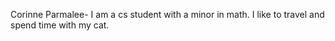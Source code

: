 Corinne Parmalee- I am a cs student with a minor in math. I like to travel and spend time with my cat.
